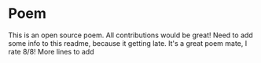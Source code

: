 # Poem
This is an open source poem. All contributions would be great!
Need to add some info to this readme, because it getting late.
It's a great poem mate, I rate 8/8!
More lines to add

